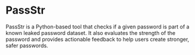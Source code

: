 # PassStr
PassStr is a Python-based tool that checks if a given password is part of a known leaked password dataset. It also evaluates the strength of the password and provides actionable feedback to help users create stronger, safer passwords.
